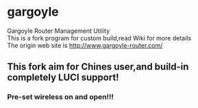 # gargoyle
Gargoyle Router Management Utility  
This is a fork program for custom build,read Wiki for more details  
The origin web site is http://www.gargoyle-router.com/  
## This fork aim for Chines user,and build-in completely LUCI support!
### Pre-set wireless on and open!!!

